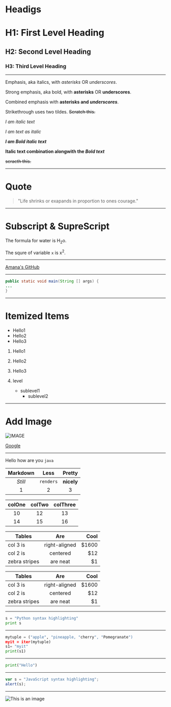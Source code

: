 # Headigs

# H1: First Level Heading
## H2: Second Level Heading
### H3: Third Level Heading

***

Emphasis, aka italics, with *asterisks* OR _underscores_.

Strong emphasis, aka bold, with **asterisks** OR __underscores__.

Combined emphasis with **asterisks and _underscores_**.

Strikethrough uses two tildes. ~~Scratch this.~~

*I am italic text* 

_I am text as italic_

**_I am Bold italic text_**

**Italic text combination alongwith the _Bold text_**

~~scracth this.~~

***
# Quote

> "Life shrinks or exapands in proportion to ones courage."

***

# Subscript & SupreScript

The formula for water is H<sub>2</sub>o.

The squre of variable ```x``` is x<sup>2</sup>.

***

[Amana's GitHub](https://github.com/amanaarshad)

***

```java
public static void main(String [] args) {
...
}
```

***

# Itemized Items

* Hello1
* Hello2
* Hello3

1. Hello1
2. Hello2
3. Hello3

1. level
   - sublevel1
     - sublevel2
***

# Add Image

![IMAGE](https://myoctocat.com/assets/images/base-octocat.svg)

[Google](https://google.com)

***

Hello how are you ```java``` 

|Markdown |   Less    | Pretty |
|:---:    |    :---:  | :---:  |
|*Still*  | `renders` | **nicely**|
|   1     |   2       | 3         |


|colOne | colTwo | colThree|
|:---:  |:---:   |:---:    |
|10     |      12|    13   |
|14     |      15|    16   |


| Tables        | Are           | Cool  |
| ---           |:---:          | ---:  |
| col 3 is      | right-aligned | $1600 |
| col 2 is      | centered      |   $12 |
| zebra stripes | are neat      |    $1 |


| Tables        | Are           | Cool  |
| ------------- |:-------------:| -----:|
| col 3 is      | right-aligned | $1600 |
| col 2 is      | centered      |   $12 |
| zebra stripes | are neat      |    $1 |

***

```python
s = "Python syntax highlighting"
print s
```

***

```Python
mytuple = ("apple", "pineapple, "cherry", "Pomegranate")
myit = iter(mytuple)
s1= "myit"
print(s1)
```

***

```python
print("Hello")
```
***

```javascript
var s = "JavaScript syntax highlighting";
alert(s);
```

***
![This is an image](https://www.google.com.pk/search?q=SEASHELL&tbm=isch&ved=2ahUKEwjPt6u2uIL7AhUOmRoKHVKZARsQ2-cCegQIABAA&oq=SEASHELL&gs_lcp=CgNpbWcQAzIHCAAQsQMQQzIECAAQQzIFCAAQgAQyBQgAEIAEMgUIABCABDIFCAAQgAQyBQgAEIAEMgUIABCABDIFCAAQgAQyBQgAEIAEOgoIABCxAxCDARBDOggIABCABBCxAzoLCAAQgAQQsQMQgwE6BwgAEIAEEANQ3wZYg_oBYNf8AWgAcAB4AYAB6QOIAZYckgEHMi01LjQuMpgBAKABAaoBC2d3cy13aXotaW1nsAEAwAEB&sclient=img&ei=BYpbY4-hII6yatKyhtgB&bih=671&biw=1156&hl=en)
